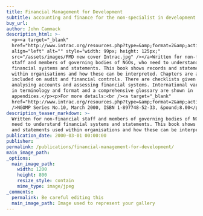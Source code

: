 ```yaml
---
title: Financial Management for Development
subtitle: accounting and finance for the non-specialist in development organisations
buy_url:
author: John Cammack
description_html: >-
  <p><a target="_blank"
  href="http://www.intrac.org/resources.php?type=&amp;format=2&amp;action=search"><img
  align="left" alt="" style="width: 99px; height: 125px;"
  src="/assets/images/FMD new cover Intrac.jpg" /></a>Written for non-financial
  staff and members of governing bodies of NGOs, who need to understand
  financial systems and statements. This book shows records and statements used
  within organisations and how these can be interpreted. Chapters are also
  included on audit and financial controls. There are checklists given for
  analysing accounts and assessing financial systems. International variations
  in terminology and format and a comprehensive glossary are shown in
  appendices.</p><p>For more details:<br /><a target="_blank"
  href="http://www.intrac.org/resources.php?type=&amp;format=2&amp;action=search">intrac.org</a><br
  />NGOMP Series No.10, March 2000, ISBN 1-897748-52-33, &pound;8.00</p>
description_teaser_markdown: >-
  Written for non-financial staff and members of governing bodies of NGOs, who
  need to understand financial systems and statements. This book shows records
  and statements used within organisations and how these can be interpreted.
publication_date: 2000-03-01 00:00:00
publisher:
permalink: /publications/financial-management-for-development/
main_image_path:
_options:
  main_image_path:
    width: 1200
    height: 800
    resize_style: contain
    mime_type: image/jpeg
_comments:
  permalink: Be careful editing this
  main_image_path: Image used to represent your gallery
---
```

